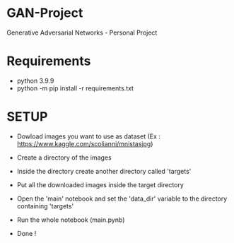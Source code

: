 # GAN-Project
Generative Adversarial Networks - Personal Project

# Requirements
- python 3.9.9
- python -m pip install -r requirements.txt

# SETUP
- Dowload images you want to use as dataset (Ex : https://www.kaggle.com/scolianni/mnistasjpg)
- Create a directory of the images
- Inside the directory create another directory called 'targets'
- Put all the downloaded images inside the target directory

- Open the 'main' notebook and set the 'data_dir' variable to the directory containing 'targets' 

- Run the whole notebook (main.pynb)
- Done !